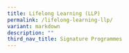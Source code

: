 ```yaml
---
title: Lifelong Learning (LLP)
permalink: /lifelong-learning-llp/
variant: markdown
description: ""
third_nav_title: Signature Programmes
---
```

